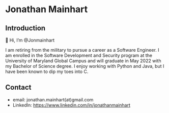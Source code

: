# Jonathan Mainhart
## Introduction
👋 Hi, I’m @Jonmainhart

I am retiring from the military to pursue a career as a Software Engineer. I am enrolled in the Software Development and Security program at the University of Maryland Global Campus and will graduate in May 2022 with my Bachelor of Science degree.
I enjoy working with Python and Java, but I have been known to dip my toes into C. 
## Contact
- email: jonathan.mainhart(at)gmail.com
- LinkedIn: https://www.linkedin.com/in/jonathanmainhart
